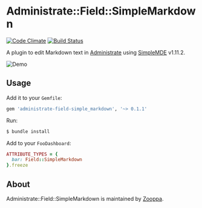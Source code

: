 # Administrate::Field::SimpleMarkdown

[![Code Climate](https://codeclimate.com/github/zooppa/administrate-field-simple_markdown/badges/gpa.svg)](https://codeclimate.com/github/zooppa/administrate-field-simple_markdown)
[![Build Status](https://semaphoreci.com/api/v1/zooppa/administrate-field-simple_markdown/branches/master/badge.svg)](https://semaphoreci.com/zooppa/administrate-field-simple_markdown)

A plugin to edit Markdown text in [Administrate] using [SimpleMDE] v1.11.2.

![Demo](https://raw.githubusercontent.com/zooppa/administrate-field-simple_markdown/master/demo.gif)

## Usage

Add it to your `Gemfile`:

```ruby
gem 'administrate-field-simple_markdown', '~> 0.1.1'
```

Run:

```bash
$ bundle install
```

Add to your `FooDashboard`:

```ruby
ATTRIBUTE_TYPES = {
  bar: Field::SimpleMarkdown
}.freeze
```

## About

Administrate::Field::SimpleMarkdown is maintained by [Zooppa].

[administrate]: https://github.com/thoughtbot/administrate
[simplemde]: https://github.com/NextStepWebs/simplemde-markdown-editor
[zooppa]: https://www.zooppa.com/
